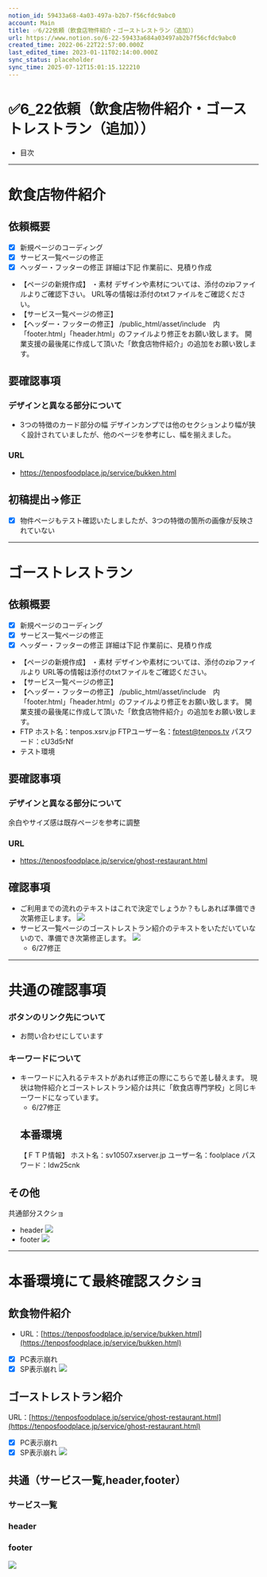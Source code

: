 ```yaml
---
notion_id: 59433a68-4a03-497a-b2b7-f56cfdc9abc0
account: Main
title: ✅6/22依頼（飲食店物件紹介・ゴーストレストラン（追加））
url: https://www.notion.so/6-22-59433a684a03497ab2b7f56cfdc9abc0
created_time: 2022-06-22T22:57:00.000Z
last_edited_time: 2023-01-11T02:14:00.000Z
sync_status: placeholder
sync_time: 2025-07-12T15:01:15.122210
---
```

# ✅6_22依頼（飲食店物件紹介・ゴーストレストラン（追加））

- 目次
---
# 飲食店物件紹介
## 依頼概要
  - [x] 新規ページのコーディング
  - [x] サービス一覧ページの修正
  - [x] ヘッダー・フッターの修正
詳細は下記
作業前に、見積り作成
  - 【ページの新規作成】
・素材
デザインや素材については、添付のzipファイルよりご確認下さい。
URL等の情報は添付のtxtファイルをご確認ください。
  - 【サービス一覧ページの修正】
  - 【ヘッダー・フッターの修正】
/public_html/asset/include　内「footer.html」「header.html」のファイルより修正をお願い致します。
開業支援の最後尾に作成して頂いた「飲食店物件紹介」の追加をお願い致します。
## 要確認事項
### デザインと異なる部分について
- 3つの特徴のカード部分の幅
  デザインカンプでは他のセクションより幅が狭く設計されていましたが、他のページを参考にし、幅を揃えました。
### URL
- https://tenposfoodplace.jp/service/bukken.html
## 初稿提出→修正
- [x] 物件ページもテスト確認いたしましたが、3つの特徴の箇所の画像が反映されていない
---
# ゴーストレストラン
## 依頼概要
  - [x] 新規ページのコーディング
  - [x] サービス一覧ページの修正
  - [x] ヘッダー・フッターの修正
詳細は下記
作業前に、見積り作成
  - 【ページの新規作成】
・素材
デザインや素材については、添付のzipファイルより
URL等の情報は添付のtxtファイルをご確認ください。
  - 【サービス一覧ページの修正】
  - 【ヘッダー・フッターの修正】
/public_html/asset/include　内「footer.html」「header.html」のファイルより修正をお願い致します。
開業支援の最後尾に作成して頂いた「飲食店物件紹介」の追加をお願い致します。
  - FTP
ホスト名：tenpos.xsrv.jp
FTPユーザー名：fptest@tenpos.tv
パスワード：cU3d5rNf
  - テスト環境
## 要確認事項
### デザインと異なる部分について
余白やサイズ感は既存ページを参考に調整
### URL
- https://tenposfoodplace.jp/service/ghost-restaurant.html
## 確認事項
- ご利用までの流れのテキストはこれで決定でしょうか？もしあれば準備でき次第修正します。
  ![](https://prod-files-secure.s3.us-west-2.amazonaws.com/736adce6-a3a4-4a64-9f74-d9aa055c96d2/41eac7ee-efbc-4a6d-8f91-00ddd032ba75/%E3%82%B9%E3%82%AF%E3%83%AA%E3%83%BC%E3%83%B3%E3%82%B7%E3%83%A7%E3%83%83%E3%83%88_2022-06-25_8.25.08.png?X-Amz-Algorithm=AWS4-HMAC-SHA256&X-Amz-Content-Sha256=UNSIGNED-PAYLOAD&X-Amz-Credential=ASIAZI2LB466QW73YIXR%2F20250719%2Fus-west-2%2Fs3%2Faws4_request&X-Amz-Date=20250719T043804Z&X-Amz-Expires=3600&X-Amz-Security-Token=IQoJb3JpZ2luX2VjEIT%2F%2F%2F%2F%2F%2F%2F%2F%2F%2FwEaCXVzLXdlc3QtMiJGMEQCID9d8kRBZyhemc6gmuA7%2BgtPvIpjp8VUAOr46JPgwbwOAiBwe5bPeKBuYk%2FtGNxhHANWIPSBSsQ9fTskYp6E5xOtNiqIBAid%2F%2F%2F%2F%2F%2F%2F%2F%2F%2F8BEAAaDDYzNzQyMzE4MzgwNSIMJDmGP2c4QRHTZbp%2BKtwD90VoMTQfXYGfgAgVjvTIn4awZ2FTEt%2FxsMXkKf3fBoyIR%2FjrAesp4M81MF4%2FkRXzqIov0L7yFyxu4omrFwg1qITSMWdyEwWo88ReKTr8n9Mcfuky11Y6hJi6GAaef0rLHR1P3AG14xg7%2Fwku93vY7qYRzyT7%2FUnNDHuDXN3OF%2F13q0AV9ETlDrVZngwNP6ws%2FolUj6IH3ESC2buXM8DaUga4I08NbKPQIYwda%2Fk8FMVrWmMMMkHuB8y%2FXp6j4gFdDO0HcYn1VwDDZ1bnwwobFWIMWBEq30b0IT8%2Bka79ywv%2BG1oyfy%2B%2BBox68d4a2G0jqSMBe1M6UALjUZFCZQqfzJs9MBnZGSkDm7NLTOriPqv81ucwvAw%2B%2BnZIqicrYAT8dIoptTYQklbPUuDjvdbEIMJP0LtNaFkeLRdO4Rex%2FW0SSG4C7E0ZaBKikPowfWoXGVfV7UkySdG6E2VacI%2Bjdkcd8mFBuS73o9HXolq%2BJS9FZ6eL%2FEt1EbXJPhKK7E6KBRA528IVmrvZ5KbZjqa6Xr4TgR0bH4n1MkDcEIZslsTQT73Zf7xhZmIKHHUlTo0Q3%2FyHvbBCpi0K5FlZ59uTDexTet%2Bf4UcrgSH04ZX%2BTsB9ArgukqlUkv07fXEw76rswwY6pgHknn3Ndri5AG4sf%2FT3U2Aw1ssPijXmce1BDAPY2GVomyLOXQgCFYrOht3ngBbgSSod42fHoq8ErhrIQZIQqIegQMaAVfVuGzTdIvzIL8j3uA700sM7KWWGuz9i1FBX%2F617t6Mkqid85WTNTGXs2L5hTLE7jdZ7QrrUOqziM2MW%2FEuoq%2F4U%2BMzMgEFFHvz2v%2FbojM6OztU%2BNXD13Ni%2FNX%2BsXzTS5em8&X-Amz-Signature=62ba5c64db9fa738b93c5828572fab5111d03cb9cdde07ef8a96b7d1ef42185e&X-Amz-SignedHeaders=host&x-amz-checksum-mode=ENABLED&x-id=GetObject)
- サービス一覧ページのゴーストレストラン紹介のテキストをいただいていないので、準備でき次第修正します。
  ![](https://prod-files-secure.s3.us-west-2.amazonaws.com/736adce6-a3a4-4a64-9f74-d9aa055c96d2/d7f7fe8b-20c5-4e40-b7d9-cc0a51fbb4b3/%E3%82%B9%E3%82%AF%E3%83%AA%E3%83%BC%E3%83%B3%E3%82%B7%E3%83%A7%E3%83%83%E3%83%88_2022-06-25_8.21.04.png?X-Amz-Algorithm=AWS4-HMAC-SHA256&X-Amz-Content-Sha256=UNSIGNED-PAYLOAD&X-Amz-Credential=ASIAZI2LB46636NUCJMP%2F20250719%2Fus-west-2%2Fs3%2Faws4_request&X-Amz-Date=20250719T043804Z&X-Amz-Expires=3600&X-Amz-Security-Token=IQoJb3JpZ2luX2VjEIT%2F%2F%2F%2F%2F%2F%2F%2F%2F%2FwEaCXVzLXdlc3QtMiJIMEYCIQDF6k6fKuwskBjjefIY%2BIkt7ARF7tfjx0z5CLJlfBz1%2BAIhAIFhsQUFMh5b7N3LqvOxKUlN0d28SwtIuujRKs6qBf7nKogECJ3%2F%2F%2F%2F%2F%2F%2F%2F%2F%2FwEQABoMNjM3NDIzMTgzODA1IgxH6jR0ZZD1y2i4JHMq3AMTizNrZGIqgRAB2hvT5mqSmIaqVzvD17yeUasIjWTMFlgLTXqOvaTOohgJCNrPfwdcJDFMWbP%2FPA%2B5SEJvMyuxukEUp4QEVOQTQl0gGU6%2Bj3vJGD06NcFdY0QssQMHAwF8GQdu5EL8MpfGTmkDgHw3CFNb%2Bn4FVHnsCUZWwB2AHCqPkPPDn3OE0OP8bxUdFrZbJIAgfDO5c9lO3%2Bfm2WsnoPcUrFghzqKeHNZ3S4yfygYuXyk5jKxj1b5YcDw4CYEvKk%2BSSJuW4lV5xhxuiZvcvV8B49%2BA55f%2FaZ1ToQHqhqFAAMDLPTb0Cx5Mvks5M9%2BNOrRTq4A9%2BhctJlL7CIMYL45BsGOqUpuCnmegbCsVL76dWF5wLKrRsL1vd5zCXpw%2BIIezHAB%2BWD7Qkydl7vIDl4jhjWjvQis2UL4rGwuOFJmNWFllurC9Yk%2B4XiGjr7X7tKRNFIdkFWlZLA2qGqm%2F47E%2BdLZuXUYg7dqFv3Uj96MpWXSNlJqHcBKyTA4Qm5%2B%2FD5S3ej8N%2FievUtQlsAPLqFXTum2%2FyHnqBSD5PjCuq15G9CvtQ80ydM2WptZLRHHaLYJ%2BUzXQ5%2BZvYlKrg0NHeqW6t683w6I6%2FMPPLDh3VsmKgwYtnK6a189qwzD%2BquzDBjqkAXqAuKE%2BUCG12piWjBi50lyflrrUJJvNt1slaK0iwNAUiTfWB4usO6hxQUyb1A7CLF3gmIiCIeG2HUOH4Rc4sp4Z4G82UGt%2B%2BeJx7EA3Bj2E3D4e5%2BYkRGaNG2gN4Jp9cHZqMvIJLTmE7Fh0YB2hman11XurufmdFz%2BZaWivd9YVcXjOGglzAm307YHEdkT2lR5fgLSj%2FeLxPINUCwggeWCgAeiX&X-Amz-Signature=7b808c57ec282b4ec8befef6bd00c0e0cfc6271971378b1484d1cc54904a7ce3&X-Amz-SignedHeaders=host&x-amz-checksum-mode=ENABLED&x-id=GetObject)
  - 6/27修正
---
# 共通の確認事項
### ボタンのリンク先について
- お問い合わせにしています
### キーワードについて
- キーワードに入れるテキストがあれば修正の際にこちらで差し替えます。
  現状は物件紹介とゴーストレストラン紹介は共に「飲食店専門学校」と同じキーワードになっています。
  - 6/27修正
  ## 本番環境
  【ＦＴＰ情報】
ホスト名：sv10507.xserver.jp
ユーザー名：foolplace
パスワード：ldw25cnk
## その他
共通部分スクショ
- header
  ![](https://prod-files-secure.s3.us-west-2.amazonaws.com/736adce6-a3a4-4a64-9f74-d9aa055c96d2/f1c8b3dd-a8a4-4660-8ba8-894544fcbff4/Untitled.png?X-Amz-Algorithm=AWS4-HMAC-SHA256&X-Amz-Content-Sha256=UNSIGNED-PAYLOAD&X-Amz-Credential=ASIAZI2LB46622A2G67K%2F20250719%2Fus-west-2%2Fs3%2Faws4_request&X-Amz-Date=20250719T043806Z&X-Amz-Expires=3600&X-Amz-Security-Token=IQoJb3JpZ2luX2VjEIT%2F%2F%2F%2F%2F%2F%2F%2F%2F%2FwEaCXVzLXdlc3QtMiJIMEYCIQCBWHX%2BFVOf%2BXxywo1d75jRZ6EOK%2FIyrbXZe6eW9KIzrgIhAJAzSxOmGejowHtBATKW0TEYFkFv4rwbs2kejUR0hNOgKogECJ3%2F%2F%2F%2F%2F%2F%2F%2F%2F%2FwEQABoMNjM3NDIzMTgzODA1IgzsuocXeLzoleZPW4kq3AMcRQ2VF0SN5bTaYmkEHi0mHIppR0%2BiRh%2Bh3Khz2dxu6vb2bf%2BemRja61EDjQryd5hrfEO7W0pmkD234QgTErZOx2yguxBsFvNRaCyx5fZ7iKYHu4RWtKNRpBi7FUw%2FbmiAEQzAoQL2%2F1z0ETEuATei%2BrR1l0hiiPhyEcSNuEItWOvc7AEqIl4nfx72Mvh8ysEyvcTp%2Bk2LwHRD3NMb0f%2BNCWhuQLei3ARyQKpwPeR%2BfkZSmUZmROtm053bfSSJduNaIXS82pMd2bobiVoCBqtlANd488c9BLi1BinSw9%2Bkbq6iRioFcfO5979twDot%2BZ3CtnURrrOFkeBqJm5bM5jV3eQ1c4sq%2FMY6DuSowFxvgsT76xMZ3Gzs%2BLV3ka8O1U7M9A%2FGMvm4IiiPEp%2Fz50GF75QVcINxppBAq7iVrvL3J2v%2FsiO2J%2B4k8iiW%2FrW8ShkVNx6q%2FjCTAenpMQT2g2iTluNiPd7iOEqT%2FxSmO1OJlEiAP2y7dpukjgVgmhJiItqvB7D3U89KjLGwMw40M6b8tndMjwpcnSKh%2BD490yJQUZIrFovXXTsNu5V4aE3toLboaltMQhw02qOOi608e3rB4KJlcJHEL7WolT6LUhs34PkgSZc78OI87L6qfDDOquzDBjqkAbG8p5h7PnajqFxHr8%2B3p7JNtKopp%2B2YAaiAsLoslnGsKAnCmgoBVqy7Y3cnrbhuOHqX9A9B7ZosCdIopYT7EC3hPDIbi0lJPmB96sPqknLrtwyB426U8q2YcT0xFL0EhbD2Hkdo0ADZiXqfxzmSaV%2FovqkM1cRRj9%2FloWm9mM0YBJYJHlaG2C0Cp1YlfkWagzlL%2F%2Bnmvg0xOTZOkvPLN7cOYVMt&X-Amz-Signature=57468a9b810b5f0d90cdcef3e396491d58f6e603ddbf59d31cdfc6be6f103472&X-Amz-SignedHeaders=host&x-amz-checksum-mode=ENABLED&x-id=GetObject)
- footer
  ![](https://prod-files-secure.s3.us-west-2.amazonaws.com/736adce6-a3a4-4a64-9f74-d9aa055c96d2/02a37bc6-e4ed-4111-adca-087896bab6b3/Untitled.png?X-Amz-Algorithm=AWS4-HMAC-SHA256&X-Amz-Content-Sha256=UNSIGNED-PAYLOAD&X-Amz-Credential=ASIAZI2LB466WVHWAOBL%2F20250719%2Fus-west-2%2Fs3%2Faws4_request&X-Amz-Date=20250719T043806Z&X-Amz-Expires=3600&X-Amz-Security-Token=IQoJb3JpZ2luX2VjEIT%2F%2F%2F%2F%2F%2F%2F%2F%2F%2FwEaCXVzLXdlc3QtMiJHMEUCIQCg5fVkQ%2F6XB%2BzlNocRwAO1jfN9oQAg39fQTuAxMRbQdwIgGIHsqfSk9GNrRpgWILOi4%2FYU438hE1a06f517b9s31wqiAQInf%2F%2F%2F%2F%2F%2F%2F%2F%2F%2FARAAGgw2Mzc0MjMxODM4MDUiDAIAAD6zQL4P5DFDNCrcA7s88KIZSkZduy4Oaob%2BD6TDtjodU4byFYrkv7Rxw4UMBm7G7Y4a%2FjtOzzesX2fl1OAylNj2sUr8Wd6Hkkm%2F1i2zgcE4yDzksSQiD%2FmVgbs5WGXBfY0KWqKkzQ7O3lTglgtLsgKxusrw9pjuFBjP90Aakmnecz%2BzH0UqQNWysJ%2B%2F3%2BFvq3hM5tMgtf4Qxv9ZDstAvTJ46PN7TWcdPW9pDD7maouufXlUve1zZX8BltlaSGJBmOGI5MpyWuwBASyQGmYnrZd0uESx1br8ndqxku4Cw98B0HwX2XWi2jIDqWK2k22YeIreWWkGlvaOG%2BwvRCIoAsaY6tAgNxriE1EUekwD3nUhyJMntomY7MeM0ZTR6Uzx6GpDCaCQ0xzhkXD%2FbIoxHGvme%2FP9bcxM2bFy5T5g0AKORkSs5A667w5B%2Fvm0kNJgdc%2Bb%2FVVEZ3jIUxsHMzyg37ZIg2Sd%2FMdy0tXxYXGxoNJZnApB%2FaBi4uacYOmf4aU0xjeGi7%2BHUIB4gsrA%2B32osBleEMr52XRM9E9uXarObwegnmc4S24VgT%2F0lgjRZg0Nmb3mEOLUjF3zLtu9gmMT9A6iHP35HxSOKAFzo%2FQBNjV2wZzHFeUQ10Q9HevVsE75T9zAqoW7b6dXMPyq7MMGOqUBhnXTD3m%2B8VTO4H%2F1%2FtrbpLwE2AbRCvxIMmJKJGcekfRojvxEk5mIVJBT0dOGfCAuJTxjzgNXSlX8YRSlh%2FBLa%2BD0JOR7HI38kr79zvSTVkhbhHmV%2Bed0Rate4Z09omy7b2zX23iqqCFt7I0NmRHzVeSdoLNCUoobEQHl9junEXsqFjIvrVJt5wnaeSFjYMa7fFgoPM6qRs6fezgCmrMBujqZG0UW&X-Amz-Signature=7c86433bdffb7f3320bd952607126e9eb5087e8cf2f68315ee572bdcf24bd2e5&X-Amz-SignedHeaders=host&x-amz-checksum-mode=ENABLED&x-id=GetObject)
---
# 本番環境にて最終確認スクショ
## 飲食物件紹介
- URL：[https://tenposfoodplace.jp/service/bukken.html](https://tenposfoodplace.jp/service/bukken.html)
- [x] PC表示崩れ
- [x] SP表示崩れ
![](https://prod-files-secure.s3.us-west-2.amazonaws.com/736adce6-a3a4-4a64-9f74-d9aa055c96d2/a7cd32ee-be46-4644-a954-4c28f69c6437/%E3%82%B9%E3%82%AF%E3%83%AA%E3%83%BC%E3%83%B3%E3%82%B7%E3%83%A7%E3%83%83%E3%83%88_2022-06-27_16.45.14.png?X-Amz-Algorithm=AWS4-HMAC-SHA256&X-Amz-Content-Sha256=UNSIGNED-PAYLOAD&X-Amz-Credential=ASIAZI2LB466QPKE4VH2%2F20250719%2Fus-west-2%2Fs3%2Faws4_request&X-Amz-Date=20250719T043758Z&X-Amz-Expires=3600&X-Amz-Security-Token=IQoJb3JpZ2luX2VjEIT%2F%2F%2F%2F%2F%2F%2F%2F%2F%2FwEaCXVzLXdlc3QtMiJGMEQCIFhiGISVYFrewUl%2Buz4CIE50mpg4LESoWszaeiKgQTRTAiBxMI0KomIjED7oSxa%2Bu611ib5SLRJtUO5qCxBeK94XSiqIBAid%2F%2F%2F%2F%2F%2F%2F%2F%2F%2F8BEAAaDDYzNzQyMzE4MzgwNSIMBrJtsJ7oTJvvQ4l4KtwD6UU3nS65BJ2ZyFENOwHiSXDdLjvZfCoqLRmaAArlgJttorOt7SUm4gvzuhrrAq4rN%2Bo08OcMmSejozfdtqP5pPqNirzlXBIt7CdEYzY7iS6v%2Bf8o48fSefEb6%2BvzsQpxiChj9NfaTgZ52Ck1W8GerbHTWqH4taMmlaTOkj%2FBg%2Fa45KKLyihK3X09E3UvgGmOjYlCJSW5LZpm4Tc4Bm%2FMXMTEMfJ5Cpv%2FcVqp4FHRJ5yqSC9WPeTl7Gcu2G6KhH1mzvC6CxRFkeUc8XRlDoTOlGokVRjv%2FW47gjsgSbvg0k7LRNy7rCuwi8eqsnv%2FFQys%2FhdQoQXvxu4iu9agq553WVLMIn2iDrmTi9Z1F35PcChnyMfrO9xVeFLKivj2tLs1iRIApnNM3S81kxuKGs0Uk4QkgKZ5qrc4DCAHUwc%2FYHAT%2BAtOO%2BVjg%2F5RAIhGSUcHJUrnw0l1FUt0FVHwxrYB37K0imigifArh47YavbC7boKLObnLkAQL3EVpcrYW01OdCxw%2B1Y7XmFwLz6Ga0e%2BPyC9aNMnLYSkgFYBat4E8nM%2BXx6IQzZVhImQNEBYb58r9oGUckAWrbdNzsmwpdjHWwLeVx17QmtINL0pDZVSlUkZp5aLt6MN%2BINmy1swlarswwY6pgGX3eP7bphFV3UZZvJ1Lpxdf8Txr9NSqVRo8%2B60cPDfVVuS0g%2BlllNCeyv8X3wnOG7ppSxJ4Oaf6lajaXY%2Fc0xKEtKa8DuZ2RV4aFBc2HxGT7BpEi8gOJ9jfF8NxCQXdBo8qFjHeHolH%2ByNCJ3JyDP0RpvX5Rk8lmepI4qjbjGioEMKZKwsvCoEAGUyOXmCqjE6BhBl4BIvHC9y2ywGwq3c%2FuPagpnK&X-Amz-Signature=00aa1ac86f7e7b88f50f843467bd2ab8c4e30a97f24927a93fb9ebdca8e1e788&X-Amz-SignedHeaders=host&x-amz-checksum-mode=ENABLED&x-id=GetObject)
## ゴーストレストラン紹介
URL：[https://tenposfoodplace.jp/service/ghost-restaurant.html](https://tenposfoodplace.jp/service/ghost-restaurant.html)
- [x] PC表示崩れ
- [x] SP表示崩れ
![](https://prod-files-secure.s3.us-west-2.amazonaws.com/736adce6-a3a4-4a64-9f74-d9aa055c96d2/e2821eb1-4596-4db9-bbec-71b969e60404/%E3%82%B9%E3%82%AF%E3%83%AA%E3%83%BC%E3%83%B3%E3%82%B7%E3%83%A7%E3%83%83%E3%83%88_2022-06-27_16.44.11.png?X-Amz-Algorithm=AWS4-HMAC-SHA256&X-Amz-Content-Sha256=UNSIGNED-PAYLOAD&X-Amz-Credential=ASIAZI2LB466QPKE4VH2%2F20250719%2Fus-west-2%2Fs3%2Faws4_request&X-Amz-Date=20250719T043758Z&X-Amz-Expires=3600&X-Amz-Security-Token=IQoJb3JpZ2luX2VjEIT%2F%2F%2F%2F%2F%2F%2F%2F%2F%2FwEaCXVzLXdlc3QtMiJGMEQCIFhiGISVYFrewUl%2Buz4CIE50mpg4LESoWszaeiKgQTRTAiBxMI0KomIjED7oSxa%2Bu611ib5SLRJtUO5qCxBeK94XSiqIBAid%2F%2F%2F%2F%2F%2F%2F%2F%2F%2F8BEAAaDDYzNzQyMzE4MzgwNSIMBrJtsJ7oTJvvQ4l4KtwD6UU3nS65BJ2ZyFENOwHiSXDdLjvZfCoqLRmaAArlgJttorOt7SUm4gvzuhrrAq4rN%2Bo08OcMmSejozfdtqP5pPqNirzlXBIt7CdEYzY7iS6v%2Bf8o48fSefEb6%2BvzsQpxiChj9NfaTgZ52Ck1W8GerbHTWqH4taMmlaTOkj%2FBg%2Fa45KKLyihK3X09E3UvgGmOjYlCJSW5LZpm4Tc4Bm%2FMXMTEMfJ5Cpv%2FcVqp4FHRJ5yqSC9WPeTl7Gcu2G6KhH1mzvC6CxRFkeUc8XRlDoTOlGokVRjv%2FW47gjsgSbvg0k7LRNy7rCuwi8eqsnv%2FFQys%2FhdQoQXvxu4iu9agq553WVLMIn2iDrmTi9Z1F35PcChnyMfrO9xVeFLKivj2tLs1iRIApnNM3S81kxuKGs0Uk4QkgKZ5qrc4DCAHUwc%2FYHAT%2BAtOO%2BVjg%2F5RAIhGSUcHJUrnw0l1FUt0FVHwxrYB37K0imigifArh47YavbC7boKLObnLkAQL3EVpcrYW01OdCxw%2B1Y7XmFwLz6Ga0e%2BPyC9aNMnLYSkgFYBat4E8nM%2BXx6IQzZVhImQNEBYb58r9oGUckAWrbdNzsmwpdjHWwLeVx17QmtINL0pDZVSlUkZp5aLt6MN%2BINmy1swlarswwY6pgGX3eP7bphFV3UZZvJ1Lpxdf8Txr9NSqVRo8%2B60cPDfVVuS0g%2BlllNCeyv8X3wnOG7ppSxJ4Oaf6lajaXY%2Fc0xKEtKa8DuZ2RV4aFBc2HxGT7BpEi8gOJ9jfF8NxCQXdBo8qFjHeHolH%2ByNCJ3JyDP0RpvX5Rk8lmepI4qjbjGioEMKZKwsvCoEAGUyOXmCqjE6BhBl4BIvHC9y2ywGwq3c%2FuPagpnK&X-Amz-Signature=0a2b2c8352dffd37303b5a9b39b615262415a152aed6136a13b3d47197a9ce08&X-Amz-SignedHeaders=host&x-amz-checksum-mode=ENABLED&x-id=GetObject)
## 共通（サービス一覧,header,footer）
### サービス一覧
### header
### footer
![](https://prod-files-secure.s3.us-west-2.amazonaws.com/736adce6-a3a4-4a64-9f74-d9aa055c96d2/b409c5d6-aa8f-44c0-8759-dfe682606146/Untitled.png?X-Amz-Algorithm=AWS4-HMAC-SHA256&X-Amz-Content-Sha256=UNSIGNED-PAYLOAD&X-Amz-Credential=ASIAZI2LB466QPKE4VH2%2F20250719%2Fus-west-2%2Fs3%2Faws4_request&X-Amz-Date=20250719T043758Z&X-Amz-Expires=3600&X-Amz-Security-Token=IQoJb3JpZ2luX2VjEIT%2F%2F%2F%2F%2F%2F%2F%2F%2F%2FwEaCXVzLXdlc3QtMiJGMEQCIFhiGISVYFrewUl%2Buz4CIE50mpg4LESoWszaeiKgQTRTAiBxMI0KomIjED7oSxa%2Bu611ib5SLRJtUO5qCxBeK94XSiqIBAid%2F%2F%2F%2F%2F%2F%2F%2F%2F%2F8BEAAaDDYzNzQyMzE4MzgwNSIMBrJtsJ7oTJvvQ4l4KtwD6UU3nS65BJ2ZyFENOwHiSXDdLjvZfCoqLRmaAArlgJttorOt7SUm4gvzuhrrAq4rN%2Bo08OcMmSejozfdtqP5pPqNirzlXBIt7CdEYzY7iS6v%2Bf8o48fSefEb6%2BvzsQpxiChj9NfaTgZ52Ck1W8GerbHTWqH4taMmlaTOkj%2FBg%2Fa45KKLyihK3X09E3UvgGmOjYlCJSW5LZpm4Tc4Bm%2FMXMTEMfJ5Cpv%2FcVqp4FHRJ5yqSC9WPeTl7Gcu2G6KhH1mzvC6CxRFkeUc8XRlDoTOlGokVRjv%2FW47gjsgSbvg0k7LRNy7rCuwi8eqsnv%2FFQys%2FhdQoQXvxu4iu9agq553WVLMIn2iDrmTi9Z1F35PcChnyMfrO9xVeFLKivj2tLs1iRIApnNM3S81kxuKGs0Uk4QkgKZ5qrc4DCAHUwc%2FYHAT%2BAtOO%2BVjg%2F5RAIhGSUcHJUrnw0l1FUt0FVHwxrYB37K0imigifArh47YavbC7boKLObnLkAQL3EVpcrYW01OdCxw%2B1Y7XmFwLz6Ga0e%2BPyC9aNMnLYSkgFYBat4E8nM%2BXx6IQzZVhImQNEBYb58r9oGUckAWrbdNzsmwpdjHWwLeVx17QmtINL0pDZVSlUkZp5aLt6MN%2BINmy1swlarswwY6pgGX3eP7bphFV3UZZvJ1Lpxdf8Txr9NSqVRo8%2B60cPDfVVuS0g%2BlllNCeyv8X3wnOG7ppSxJ4Oaf6lajaXY%2Fc0xKEtKa8DuZ2RV4aFBc2HxGT7BpEi8gOJ9jfF8NxCQXdBo8qFjHeHolH%2ByNCJ3JyDP0RpvX5Rk8lmepI4qjbjGioEMKZKwsvCoEAGUyOXmCqjE6BhBl4BIvHC9y2ywGwq3c%2FuPagpnK&X-Amz-Signature=ae262ec81d48990df3c2c712ddbc51f6b95d24a49368fd032add0143212bba8e&X-Amz-SignedHeaders=host&x-amz-checksum-mode=ENABLED&x-id=GetObject)